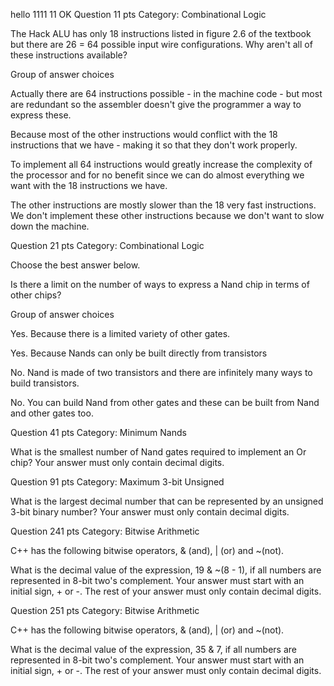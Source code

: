 hello
1111
11
OK
Question 11 pts
Category: Combinational Logic

The Hack ALU has only 18 instructions listed in figure 2.6 of the textbook but there are 26 = 64 possible input wire configurations. Why aren't all of these instructions available?

Group of answer choices

Actually there are 64 instructions possible - in the machine code - but most are redundant so the assembler doesn't give the programmer a way to express these.

Because most of the other instructions would conflict with the 18 instructions that we have - making it so that they don't work properly. 

To implement all 64 instructions would greatly increase the complexity of the processor and for no benefit since we can do almost everything we want with the 18 instructions we have.

The other instructions are mostly slower than the 18 very fast instructions. We don't implement these other instructions because we don't want to slow down the machine. 


Question 21 pts
Category: Combinational Logic

Choose the best answer below. 

Is there a limit on the number of ways to express a Nand chip in terms of other chips?

Group of answer choices

Yes. Because there is a limited variety of other gates.

Yes. Because Nands can only be built directly from transistors

No. Nand is made of two transistors and there are infinitely many ways to build transistors.

No. You can build Nand from other gates and these can be built from Nand and other gates too.


Question 41 pts
Category: Minimum Nands

What is the smallest number of Nand gates required to implement an Or chip? Your answer must only contain decimal digits.

Question 91 pts
Category: Maximum 3-bit Unsigned

What is the largest decimal number that can be represented by an unsigned 3-bit binary number? Your answer must only contain decimal digits.

Question 241 pts
Category: Bitwise Arithmetic

C++ has the following bitwise operators, & (and), | (or) and ~(not).

What is the decimal value of the expression, 19 & ~(8 - 1), if all numbers are represented in 8-bit two's complement.  Your answer must start with an initial sign, + or -. The rest of your answer must only contain decimal digits.

Question 251 pts
Category: Bitwise Arithmetic

C++ has the following bitwise operators, & (and), | (or) and ~(not).

What is the decimal value of the expression, 35 & 7, if all numbers are represented in 8-bit two's complement.  Your answer must start with an initial sign, + or -. The rest of your answer must only contain decimal digits.
